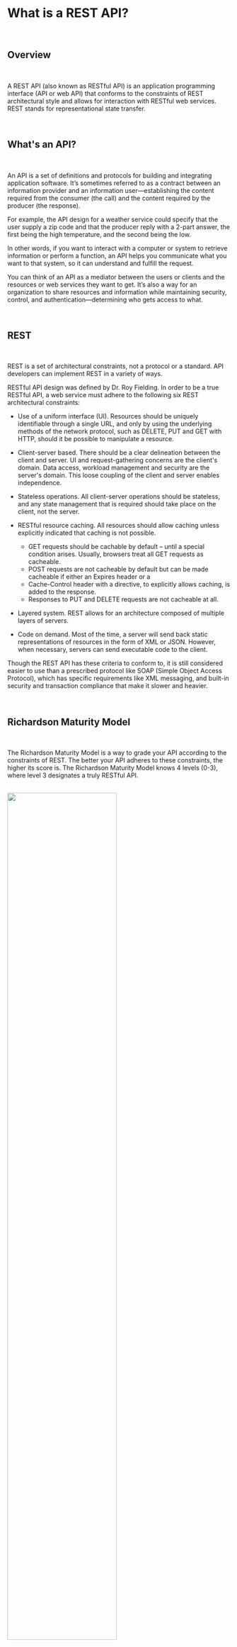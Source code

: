 # What is a REST API?

<br>

## Overview

<br>

A REST API (also known as RESTful API) is an application programming interface (API or web API) that conforms to the
constraints of REST architectural style and allows for interaction with RESTful web services. REST stands for
representational state transfer.

<br>

## What's an API?

<br>

An API is a set of definitions and protocols for building and integrating application software. It’s sometimes referred
to as a contract between an information provider and an information user—establishing the content required from the
consumer (the call) and the content required by the producer (the response).

For example, the API design for a weather
service could specify that the user supply a zip code and that the producer reply with a 2-part answer, the first being
the high temperature, and the second being the low.

In other words, if you want to interact with a computer or system to retrieve information or perform a function, an API
helps you communicate what you want to that system, so it can understand and fulfill the request.

You can think of an API as a mediator between the users or clients and the resources or web services they want to get.
It’s also a way for an organization to share resources and information while maintaining security, control, and
authentication—determining who gets access to what.

<br>

## REST

<br>

REST is a set of architectural constraints, not a protocol or a standard. API developers can implement REST in a variety
of ways.

RESTful API design was defined by Dr. Roy Fielding. In order to be a true RESTful
API, a web service must adhere to the following six REST architectural constraints:

- Use of a uniform interface (UI). Resources should be uniquely identifiable through a single URL, and only by using the
  underlying methods of the network protocol, such as DELETE, PUT and GET with HTTP, should it be possible to manipulate
  a resource.


- Client-server based. There should be a clear delineation between the client and server. UI and request-gathering
  concerns are the client's domain. Data access, workload management and security are the server's domain. This loose
  coupling of the client and server enables independence.


- Stateless operations. All client-server operations should be stateless, and any state management that is required
  should take place on the client, not the server.


- RESTful resource caching. All resources should allow caching unless explicitly indicated that caching is not possible.
    - GET requests should be cachable by default – until a special condition arises. Usually, browsers treat all GET
      requests as cacheable.
    - POST requests are not cacheable by default but can be made cacheable if either an Expires header or a
    - Cache-Control header with a directive, to explicitly allows caching, is added to the response.
    - Responses to PUT and DELETE requests are not cacheable at all.


- Layered system. REST allows for an architecture composed of multiple layers of servers.


- Code on demand. Most of the time, a server will send back static representations of resources in the form of XML or
  JSON. However, when necessary, servers can send executable code to the client.

Though the REST API has these criteria to conform to, it is still considered easier to use than a prescribed protocol
like SOAP (Simple Object Access Protocol), which has specific requirements like XML messaging, and built-in security and
transaction compliance that make it slower and heavier.

<br>

## Richardson Maturity Model

<br>

The Richardson Maturity Model is a way to grade your API according to the constraints of REST. The better your API
adheres to these constraints, the higher its score is. The Richardson Maturity Model knows 4 levels (0-3), where level 3
designates a truly RESTful API.

<br>

<img style="width:70%" src="https://media-exp1.licdn.com/dms/image/C5112AQEbd9Ob63-iHA/article-inline_image-shrink_1500_2232/0/1541014242876?e=1659571200&v=beta&t=jpxSXnUNPmh9jaiHv_B6vU3gXW7AwywKc1egxbyRPJY">